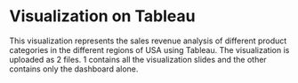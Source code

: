 # Visualization on Tableau 
This visualization represents the sales revenue analysis of different product categories in the different regions of USA using Tableau.
The visualization is uploaded as 2 files. 1 contains all the visualization slides and the other contains only the dashboard alone.

